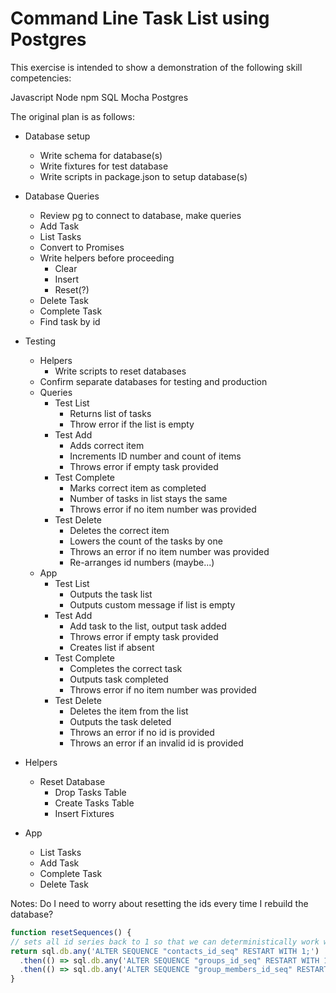 # Command Line Task List using Postgres

This exercise is intended to show a demonstration of the following skill competencies:

Javascript
Node
npm
SQL
Mocha
Postgres

The original plan is as follows:

- Database setup
  * Write schema for database(s)
  * Write fixtures for test database
  * Write scripts in package.json to setup database(s)

- Database Queries
  * Review pg to connect to database, make queries
  * Add Task
  * List Tasks
  - Convert to Promises
  - Write helpers before proceeding
    - Clear
    - Insert
    - Reset(?)
  - Delete Task
  - Complete Task
  - Find task by id

- Testing
  - Helpers
    - Write scripts to reset databases
  - Confirm separate databases for testing and production
  - Queries
    - Test List
      - Returns list of tasks
      - Throw error if the list is empty
    - Test Add
      - Adds correct item
      - Increments ID number and count of items
      - Throws error if empty task provided
    - Test Complete
      - Marks correct item as completed
      - Number of tasks in list stays the same
      - Throws error if no item number was provided
    - Test Delete
      - Deletes the correct item
      - Lowers the count of the tasks by one
      - Throws an error if no item number was provided
      - Re-arranges id numbers (maybe...)
  - App
    - Test List
      - Outputs the task list
      - Outputs custom message if list is empty
    - Test Add
      - Add task to the list, output task added
      - Throws error if empty task provided
      - Creates list if absent
    - Test Complete
      - Completes the correct task
      - Outputs task completed
      - Throws error if no item number was provided
    - Test Delete
      - Deletes the item from the list
      - Outputs the task deleted
      - Throws an error if no id is provided
      - Throws an error if an invalid id is provided

- Helpers
  - Reset Database
    - Drop Tasks Table
    - Create Tasks Table
    - Insert Fixtures

- App
  - List Tasks
  - Add Task
  - Complete Task
  - Delete Task


Notes:
  Do I need to worry about resetting the ids every time I rebuild the database?
  ```javascript
  function resetSequences() {
  // sets all id series back to 1 so that we can deterministically work with ids
  return sql.db.any('ALTER SEQUENCE "contacts_id_seq" RESTART WITH 1;')
    .then(() => sql.db.any('ALTER SEQUENCE "groups_id_seq" RESTART WITH 1;'))
    .then(() => sql.db.any('ALTER SEQUENCE "group_members_id_seq" RESTART WITH 1;'))
}
```


